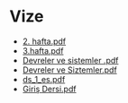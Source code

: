 # Vize

<!--Index-->

- [2. hafta.pdf](https://github.com//yedhrab/IstanbulUniversity-CE/raw/master/2.%20S%C4%B1n%C4%B1f%201.%20D%C3%B6nem%20Notlar%C4%B1/Devreler%20ve%20Sistemler/Ders%20%C4%B0%C3%A7eri%C4%9Fi/Vize/2.%20hafta.pdf)
- [3.hafta.pdf](https://github.com//yedhrab/IstanbulUniversity-CE/raw/master/2.%20S%C4%B1n%C4%B1f%201.%20D%C3%B6nem%20Notlar%C4%B1/Devreler%20ve%20Sistemler/Ders%20%C4%B0%C3%A7eri%C4%9Fi/Vize/3.hafta.pdf)
- [Devreler ve sistemler .pdf](https://github.com//yedhrab/IstanbulUniversity-CE/raw/master/2.%20S%C4%B1n%C4%B1f%201.%20D%C3%B6nem%20Notlar%C4%B1/Devreler%20ve%20Sistemler/Ders%20%C4%B0%C3%A7eri%C4%9Fi/Vize/Devreler%20ve%20sistemler%20.pdf)
- [Devreler ve Siztemler.pdf](https://github.com//yedhrab/IstanbulUniversity-CE/raw/master/2.%20S%C4%B1n%C4%B1f%201.%20D%C3%B6nem%20Notlar%C4%B1/Devreler%20ve%20Sistemler/Ders%20%C4%B0%C3%A7eri%C4%9Fi/Vize/Devreler%20ve%20Siztemler.pdf)
- [ds_1_es.pdf](https://github.com//yedhrab/IstanbulUniversity-CE/raw/master/2.%20S%C4%B1n%C4%B1f%201.%20D%C3%B6nem%20Notlar%C4%B1/Devreler%20ve%20Sistemler/Ders%20%C4%B0%C3%A7eri%C4%9Fi/Vize/ds_1_es.pdf)
- [Giriş Dersi.pdf](https://github.com//yedhrab/IstanbulUniversity-CE/raw/master/2.%20S%C4%B1n%C4%B1f%201.%20D%C3%B6nem%20Notlar%C4%B1/Devreler%20ve%20Sistemler/Ders%20%C4%B0%C3%A7eri%C4%9Fi/Vize/Giri%C5%9F%20Dersi.pdf)

<!--Index-->
